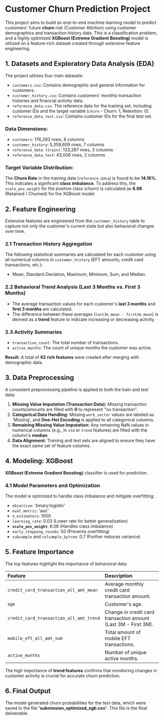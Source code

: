 # Customer Churn Prediction Project

This project aims to build an end-to-end machine learning model to predict customers' future **churn** risk (Customer Attrition) using customer demographics and transaction history data. This is a classification problem, and a highly optimized **XGBoost (Extreme Gradient Boosting)** model is utilized on a feature-rich dataset created through extensive feature engineering.

## 1. Datasets and Exploratory Data Analysis (EDA)

The project utilizes four main datasets:
* `customers.csv`: Contains demographic and general information for customers.
* `customer_history.csv`: Contains customers' monthly transaction histories and financial activity data.
* `reference_data.csv`: The reference data for the training set, including customer IDs and the target variable (`churn` - Churn: 1, Retention: 0).
* `reference_data_test.csv`: Contains customer IDs for the final test set.

### Data Dimensions:
* `customers`: 176,293 rows, 8 columns
* `customer_history`: 5,359,609 rows, 7 columns
* `reference_data (train)`: 133,287 rows, 3 columns
* `reference_data_test`: 43,006 rows, 2 columns

### Target Variable Distribution:
The **Churn Rate** in the training data (`reference_data`) is found to be **14.16%**. This indicates a significant **class imbalance**. To address this, the `scale_pos_weight` for the positive class (churn) is calculated as **6.06** (Retained / Churned) for the XGBoost model.

## 2. Feature Engineering

Extensive features are engineered from the `customer_history` table to capture not only the customer's current state but also behavioral changes over time.

### 2.1 Transaction History Aggregation
The following statistical summaries are calculated for each customer using all numerical columns in `customer_history` (EFT amounts, credit card transactions, etc.):
* Mean, Standard Deviation, Maximum, Minimum, Sum, and Median.

### 2.2 Behavioral Trend Analysis (Last 3 Months vs. First 3 Months)
* The average transaction values for each customer's **last 3 months** and **first 3 months** are calculated.
* The difference between these averages (`last3m_mean - first3m_mean`) is derived as a **trend** feature to indicate increasing or decreasing activity.

### 2.3 Activity Summaries
* `transaction_count`: The total number of transactions.
* `active_months`: The count of unique months the customer was active.

**Result:** A total of **62 rich features** were created after merging with demographic data.

## 3. Data Preprocessing

A consistent preprocessing pipeline is applied to both the train and test data:

1.  **Missing Value Imputation (Transaction Data):** Missing transaction counts/amounts are filled with **0** to represent "no transaction".
2.  **Categorical Data Handling:** Missing `work_sector` values are labeled as 'Missing', and **One-Hot Encoding** is applied to all categorical columns.
3.  **Remaining Missing Value Imputation:** Any remaining NaN values in numerical columns (e.g., in `std` or `trend` features) are filled with the column's **median**.
4.  **Data Alignment:** Training and test sets are aligned to ensure they have the exact same set of feature columns.

## 4. Modeling: XGBoost

**XGBoost (Extreme Gradient Boosting)** classifier is used for prediction.

### 4.1 Model Parameters and Optimization
The model is optimized to handle class imbalance and mitigate overfitting:
* `objective`: 'binary:logistic'
* `eval_metric`: 'auc'
* `n_estimators`: 1000
* `learning_rate`: 0.03 (Lower rate for better generalization)
* **`scale_pos_weight`**: 6.06 (Handles class imbalance)
* `early_stopping_rounds`: 50 (Prevents overfitting)
* `subsample` and `colsample_bytree`: 0.7 (Further reduces variance)



## 5. Feature Importance

The top features highlight the importance of behavioral data:

| Feature | Description |
| :--- | :--- |
| `credit_card_transaction_all_amt_mean` | Average monthly credit card transaction amount. |
| `age` | Customer's age. |
| `credit_card_transaction_all_amt_trend` | Change in credit card transaction amount (Last 3M - First 3M). |
| `mobile_eft_all_amt_sum` | Total amount of mobile EFT transactions. |
| `active_months` | Number of unique active months.

The high importance of **trend features** confirms that monitoring changes in customer activity is crucial for accurate churn prediction.

## 6. Final Output

The model generated churn probabilities for the test data, which were saved to the file **'submission_optimized_xgb.csv'**. This file is the final deliverable.

